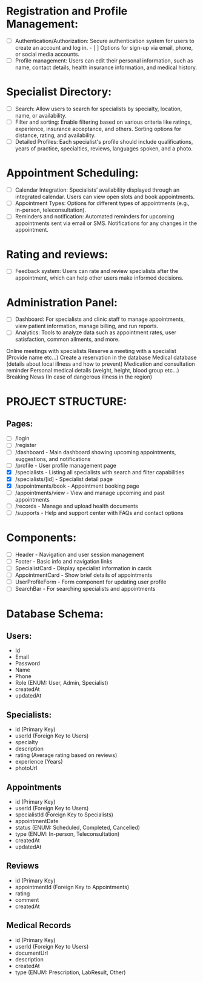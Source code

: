 # Registration and Profile Management:

- [ ] Authentication/Authorization: Secure authentication system for users to create an account and log in. - [ ] Options for sign-up via email, phone, or social media accounts.
- [ ] Profile management: Users can edit their personal information, such as name, contact details, health insurance information, and medical history.

# Specialist Directory:

- [ ] Search: Allow users to search for specialists by specialty, location, name, or availability.
- [ ] Filter and sorting: Enable filtering based on various criteria like ratings, experience, insurance acceptance, and others. Sorting options for distance, rating, and availability.
- [ ] Detailed Profiles: Each specialist's profile should include qualifications, years of practice, specialties, reviews, languages spoken, and a photo.

# Appointment Scheduling:

- [ ] Calendar Integration: Specialists’ availability displayed through an integrated calendar. Users can view open slots and book appointments.
- [ ] Appointment Types: Options for different types of appointments (e.g., in-person, teleconsultation).
- [ ] Reminders and notification: Automated reminders for upcoming appointments sent via email or SMS. Notifications for any changes in the appointment.

# Rating and reviews:

- [ ] Feedback system: Users can rate and review specialists after the appointment, which can help other users make informed decisions.

# Administration Panel:

- [ ] Dashboard: For specialists and clinic staff to manage appointments, view patient information, manage billing, and run reports.
- [ ] Analytics: Tools to analyze data such as appointment rates, user satisfaction, common ailments, and more.

Online meetings with specialists
Reserve a meeting with a specialist (Provide name etc…)
Create a reservation in the database
Medical database (details about local illness and how to prevent)
Medication and consultation reminder
Personal medical details (weight, height, blood group etc…)
Breaking News (In case of dangerous illness in the region)

# PROJECT STRUCTURE:

## Pages:

- [ ] /login
- [ ] /register
- [ ] /dashboard - Main dashboard showing upcoming appointments, suggestions, and notifications
- [ ] /profile - User profile management page
- [x] /specialists - Listing all specialists with search and filter capabilities
- [x] /specialists/[id] - Specialist detail page
- [x] /appointments/book - Appointment booking page
- [ ] /appointments/view - View and manage upcoming and past appointments
- [ ] /records - Manage and upload health documents
- [ ] /supports - Help and support center with FAQs and contact options

# Components:

- [ ] Header - Navigation and user session management
- [ ] Footer - Basic info and navigation links
- [ ] SpecialistCard - Display specialist information in cards
- [ ] AppointmentCard - Show brief details of appointments
- [ ] UserProfileForm - Form component for updating user profile
- [ ] SearchBar - For searching specialists and appointments

# Database Schema:

## Users:

- Id
- Email
- Password
- Name
- Phone
- Role (ENUM: User, Admin, Specialist)
- createdAt
- updatedAt

## Specialists:

- id (Primary Key)
- userId (Foreign Key to Users)
- specialty
- description
- rating (Average rating based on reviews)
- experience (Years)
- photoUrl

## Appointments

- id (Primary Key)
- userId (Foreign Key to Users)
- specialistId (Foreign Key to Specialists)
- appointmentDate
- status (ENUM: Scheduled, Completed, Cancelled)
- type (ENUM: In-person, Teleconsultation)
- createdAt
- updatedAt

## Reviews

- id (Primary Key)
- appointmentId (Foreign Key to Appointments)
- rating
- comment
- createdAt

## Medical Records

- id (Primary Key)
- userId (Foreign Key to Users)
- documentUrl
- description
- createdAt
- type (ENUM: Prescription, LabResult, Other)
